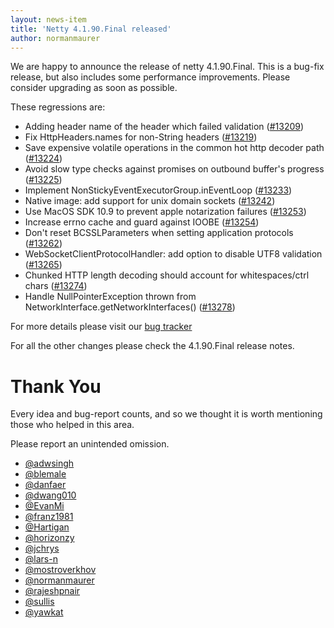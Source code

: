 ```yaml
---
layout: news-item
title: 'Netty 4.1.90.Final released'
author: normanmaurer
---
```


We are happy to announce the release of netty 4.1.90.Final.
This is a bug-fix release, but also includes some performance improvements. Please consider upgrading as soon as possible.

These regressions are:

* Adding header name of the header which failed validation ([#13209](https://github.com/netty/netty/pull/13209)) 
* Fix HttpHeaders.names for non-String headers ([#13219](https://github.com/netty/netty/pull/13219)) 
* Save expensive volatile operations in the common hot http decoder path ([#13224](https://github.com/netty/netty/pull/13224)) 
* Avoid slow type checks against promises on outbound buffer's progress ([#13225](https://github.com/netty/netty/pull/13225))
* Implement NonStickyEventExecutorGroup.inEventLoop ([#13233](https://github.com/netty/netty/pull/13233))
* Native image: add support for unix domain sockets ([#13242](https://github.com/netty/netty/pull/13242))
* Use MacOS SDK 10.9 to prevent apple notarization failures ([#13253](https://github.com/netty/netty/pull/13253))
* Increase errno cache and guard against IOOBE ([#13254](https://github.com/netty/netty/pull/13254))
* Don't reset BCSSLParameters when setting application protocols ([#13262](https://github.com/netty/netty/pull/13262))
* WebSocketClientProtocolHandler: add option to disable UTF8 validation ([#13265](https://github.com/netty/netty/pull/13265))
* Chunked HTTP length decoding should account for whitespaces/ctrl chars ([#13274](https://github.com/netty/netty/pull/13274))
* Handle NullPointerException thrown from NetworkInterface.getNetworkInterfaces() ([#13278](https://github.com/netty/netty/pull/13278))

For more details please visit our [bug tracker](https://github.com/netty/netty/issues?q=milestone%3A4.1.90.Final+is%3Aclosed)

For all the other changes please check the 4.1.90.Final release notes. 

# Thank You

Every idea and bug-report counts, and so we thought it is worth mentioning those who helped in this area.

Please report an unintended omission.


* [@adwsingh](https://github.com/adwsingh)
* [@blemale](https://github.com/blemale)
* [@danfaer](https://github.com/danfaer)
* [@dwang010](https://github.com/dwang010)
* [@EvanMi](https://github.com/EvanMi)
* [@franz1981](https://github.com/franz1981)
* [@Hartigan](https://github.com/Hartigan)
* [@horizonzy](https://github.com/horizonzy)
* [@jchrys](https://github.com/jchrys)
* [@lars-n](https://github.com/lars-n)
* [@mostroverkhov](https://github.com/mostroverkhov)
* [@normanmaurer](https://github.com/normanmaurer)
* [@rajeshpnair](https://github.com/rajeshpnair)
* [@sullis](https://github.com/sullis)
* [@yawkat](https://github.com/yawkat)

 
 